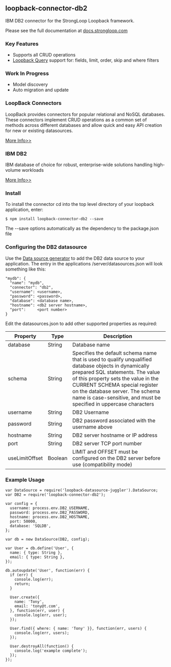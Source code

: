 ## loopback-connector-db2

IBM DB2 connector for the StrongLoop Loopback framework.

Please see the full documentation at [docs.strongloop.com](https://docs.strongloop.com/display/public/LB/DB2+connector)

### Key Features

* Supports all CRUD operations
* [Loopback Query](https://docs.strongloop.com/display/public/LB/Querying+data) support for: fields, limit, order, skip and where filters

### Work In Progress

* Model discovery
* Auto migration and update

### LoopBack Connectors

LoopBack provides connectors for popular relational and NoSQL databases.
These connectors implement CRUD operations as a common set of methods
across different databases and allow quick and easy API creation for new
or existing datasources.

[More Info>>](https://www.ng.bluemix.net/docs/starters/LoopBack/index.html)

### IBM DB2

IBM database of choice for robust, enterprise-wide solutions handling high-volume workloads

[More Info>>](http://www-01.ibm.com/software/data/db2)

### Install

To install the connector cd into the top level directory of your
loopback application, enter:

```
$ npm install loopback-connector-db2 --save
```

The --save options automatically as the dependency to the package.json
file

### Configuring the DB2 datasource

Use the [Data source generator](https://docs.strongloop.com/display/public/LB/Data+source+generator) to add the DB2 data source to your
application. The entry in the applications /server/datasources.json will
look something like this:

```
"mydb": {
  "name": "mydb",
  "connector": "db2",
  "username": <username>,
  "password": <password>,
  "database": <database name>,
  "hostname": <db2 server hostname>,
  "port":     <port number>
}
```

Edit the datasources.json to add other supported properties as required:

Property       | Type    | Description
---------------| --------| --------
database       | String  | Database name
schema         | String  | Specifies the default schema name that is used to qualify unqualified database objects in dynamically prepared SQL statements. The value of this property sets the value in the CURRENT SCHEMA special register on the database server. The schema name is case-sensitive, and must be specified in uppercase characters
username       | String  | DB2 Username
password       | String  | DB2 password associated with the username above
hostname       | String  | DB2 server hostname or IP address
port           | String  | DB2 server TCP port number
useLimitOffset | Boolean | LIMIT and OFFSET must be configured on the DB2 server before use (compatibility mode)


### Example Usage

```
var DataSource = require('loopback-datasource-juggler').DataSource;
var DB2 = require('loopback-connector-db2');

var config = {
  username: process.env.DB2_USERNAME,
  password: process.env.DB2_PASSWORD,
  hostname: process.env.DB2_HOSTNAME,
  port: 50000,
  database: 'SQLDB',
};

var db = new DataSource(DB2, config);

var User = db.define('User', {
  name: { type: String },
  email: { type: String },
});

db.autoupdate('User', function(err) {
  if (err) {
    console.log(err);
    return;
  }

  User.create({
    name: 'Tony',
    email: 'tony@t.com',
  }, function(err, user) {
    console.log(err, user);
  });

  User.find({ where: { name: 'Tony' }}, function(err, users) {
    console.log(err, users);
  });

  User.destroyAll(function() {
    console.log('example complete');
  });
});
```
